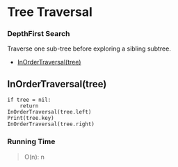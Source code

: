 # Tree Traversal

### DepthFirst Search

Traverse one sub-tree before exploring a sibling subtree.

  - [InOrderTraversal(tree)](#inordertraversal-tree)

## InOrderTraversal(tree)
```
if tree = nil:
	return
InOrderTraversal(tree.left)
Print(tree.key)
InOrderTraversal(tree.right)
```

### Running Time

> O(n): n